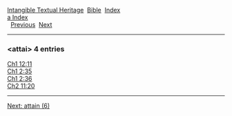 [Intangible Textual Heritage](../../index)  [Bible](../index) 
[Index](index)   
[a Index](_a_)  
  [Previous](c00872)  [Next](c00874) 

------------------------------------------------------------------------

### &lt;attai&gt; 4 entries

[Ch1 12:11](../kjv/ch1012.htm#011)  
[Ch1 2:35](../kjv/ch1002.htm#035)  
[Ch1 2:36](../kjv/ch1002.htm#036)  
[Ch2 11:20](../kjv/ch2011.htm#020)  

------------------------------------------------------------------------

[Next: attain (6)](c00874)

